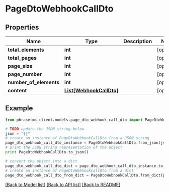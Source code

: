 # PageDtoWebhookCallDto

## Properties

| Name                   | Type                                          | Description | Notes      |
| ---------------------- | --------------------------------------------- | ----------- | ---------- |
| **total_elements**     | **int**                                       |             | [optional] |
| **total_pages**        | **int**                                       |             | [optional] |
| **page_size**          | **int**                                       |             | [optional] |
| **page_number**        | **int**                                       |             | [optional] |
| **number_of_elements** | **int**                                       |             | [optional] |
| **content**            | [**List[WebhookCallDto]**](WebhookCallDto.md) |             | [optional] |

## Example

```python
from phrasetms_client.models.page_dto_webhook_call_dto import PageDtoWebhookCallDto

# TODO update the JSON string below
json = "{}"
# create an instance of PageDtoWebhookCallDto from a JSON string
page_dto_webhook_call_dto_instance = PageDtoWebhookCallDto.from_json(json)
# print the JSON string representation of the object
print PageDtoWebhookCallDto.to_json()

# convert the object into a dict
page_dto_webhook_call_dto_dict = page_dto_webhook_call_dto_instance.to_dict()
# create an instance of PageDtoWebhookCallDto from a dict
page_dto_webhook_call_dto_from_dict = PageDtoWebhookCallDto.from_dict(page_dto_webhook_call_dto_dict)
```

[[Back to Model list]](../README.md#documentation-for-models) [[Back to API list]](../README.md#documentation-for-api-endpoints) [[Back to README]](../README.md)
